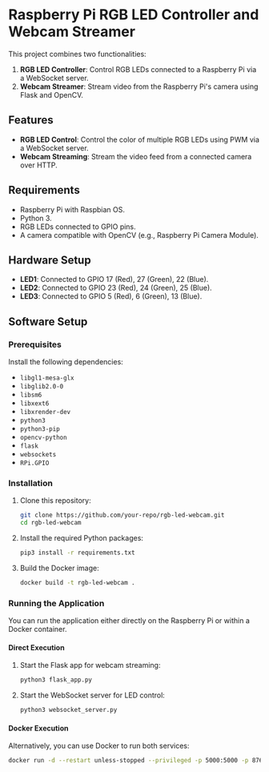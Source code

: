 # Raspberry Pi RGB LED Controller and Webcam Streamer

This project combines two functionalities:

1. **RGB LED Controller**: Control RGB LEDs connected to a Raspberry Pi via a WebSocket server.
2. **Webcam Streamer**: Stream video from the Raspberry Pi's camera using Flask and OpenCV.

## Features

- **RGB LED Control**: Control the color of multiple RGB LEDs using PWM via a WebSocket server.
- **Webcam Streaming**: Stream the video feed from a connected camera over HTTP.

## Requirements

- Raspberry Pi with Raspbian OS.
- Python 3.
- RGB LEDs connected to GPIO pins.
- A camera compatible with OpenCV (e.g., Raspberry Pi Camera Module).

## Hardware Setup

- **LED1**: Connected to GPIO 17 (Red), 27 (Green), 22 (Blue).
- **LED2**: Connected to GPIO 23 (Red), 24 (Green), 25 (Blue).
- **LED3**: Connected to GPIO 5 (Red), 6 (Green), 13 (Blue).

## Software Setup

### Prerequisites

Install the following dependencies:

- `libgl1-mesa-glx`
- `libglib2.0-0`
- `libsm6`
- `libxext6`
- `libxrender-dev`
- `python3`
- `python3-pip`
- `opencv-python`
- `flask`
- `websockets`
- `RPi.GPIO`

### Installation

1. Clone this repository:
    ```bash
    git clone https://github.com/your-repo/rgb-led-webcam.git
    cd rgb-led-webcam
    ```

2. Install the required Python packages:
    ```bash
    pip3 install -r requirements.txt
    ```

3. Build the Docker image:
    ```bash
    docker build -t rgb-led-webcam .
    ```

### Running the Application

You can run the application either directly on the Raspberry Pi or within a Docker container.

#### Direct Execution

1. Start the Flask app for webcam streaming:
    ```bash
    python3 flask_app.py
    ```

2. Start the WebSocket server for LED control:
    ```bash
    python3 websocket_server.py
    ```

#### Docker Execution

Alternatively, you can use Docker to run both services:

```bash
docker run -d --restart unless-stopped --privileged -p 5000:5000 -p 8765:8765 rgb-led-webcam

